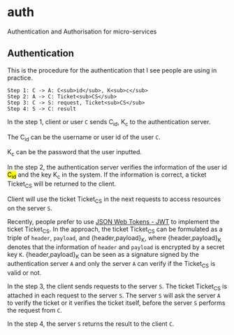 # auth
Authentication and Authorisation for micro-services

## Authentication

This is the procedure for the authentication that I see people are using in practice.
```
Step 1: C -> A: C<sub>id</sub>, K<sub>c</sub> 
Step 2: A -> C: Ticket<sub>CS</sub>
Step 3: C -> S: request, Ticket<sub>CS</sub>
Step 4: S -> C: result
```

In the step 1, client or user `C` sends C<sub>id</sub>, K<sub>c</sub> to the authentication server.

The C<sub>id</sub> can be the username or user id of the user `C`.

K<sub>c</sub> can be the password that the user inputted.

In the step 2, the authentication server verifies the information of the user id <mark>C<sub>id</sub></mark> and the key K<sub>c</sub> in the system. If the information is correct, a ticket Ticket<sub>CS</sub> will be returned to the client.

Client will use the ticket Ticket<sub>CS</sub> in the next requests to access resources on the server `S`.

Recently, people prefer to use [JSON Web Tokens - JWT](https://jwt.io) to implement the ticket Ticket<sub>CS</sub>.
In the approach, the ticket Ticket<sub>CS</sub> can be formulated as a triple of `header`, `payload`, and {header,payload}<sub>K</sub>, where {header,payload}<sub>K</sub> denotes that the information of `header` and `payload` is encrypted by a secret key `K`.
{header,payload}<sub>K</sub> can be seen as a signature signed by the authentication server `A` and only the server `A` can verify if the Ticket<sub>CS</sub> is valid or not.


In the step 3, the client sends requests to the server `S`. The ticket Ticket<sub>CS</sub> is attached in each request to the server `S`. The server `S` will ask the server `A` to verify the ticket or it verifies the ticket itself, before the server `S` performs the request from `C`.

In the step 4, the server `S` returns the result to the client `C`.
